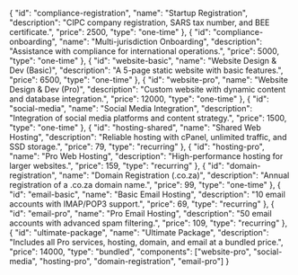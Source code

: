 {
    "id": "compliance-registration",
    "name": "Startup Registration",
    "description": "CIPC company registration, SARS tax number, and BEE certificate.",
    "price": 2500,
    "type": "one-time"
  },
  {
    "id": "compliance-onboarding",
    "name": "Multi-jurisdiction Onboarding",
    "description": "Assistance with compliance for international operations.",
    "price": 5000,
    "type": "one-time"
  },
  {
    "id": "website-basic",
    "name": "Website Design & Dev (Basic)",
    "description": "A 5-page static website with basic features.",
    "price": 6500,
    "type": "one-time"
  },
  {
    "id": "website-pro",
    "name": "Website Design & Dev (Pro)",
    "description": "Custom website with dynamic content and database integration.",
    "price": 12000,
    "type": "one-time"
  },
  {
    "id": "social-media",
    "name": "Social Media Integration",
    "description": "Integration of social media platforms and content strategy.",
    "price": 1500,
    "type": "one-time"
  },
  {
    "id": "hosting-shared",
    "name": "Shared Web Hosting",
    "description": "Reliable hosting with cPanel, unlimited traffic, and SSD storage.",
    "price": 79,
    "type": "recurring"
  },
  {
    "id": "hosting-pro",
    "name": "Pro Web Hosting",
    "description": "High-performance hosting for larger websites.",
    "price": 159,
    "type": "recurring"
  },
  {
    "id": "domain-registration",
    "name": "Domain Registration (.co.za)",
    "description": "Annual registration of a .co.za domain name.",
    "price": 99,
    "type": "one-time"
  },
  {
    "id": "email-basic",
    "name": "Basic Email Hosting",
    "description": "10 email accounts with IMAP/POP3 support.",
    "price": 69,
    "type": "recurring"
  },
  {
    "id": "email-pro",
    "name": "Pro Email Hosting",
    "description": "50 email accounts with advanced spam filtering.",
    "price": 109,
    "type": "recurring"
  },
  {
    "id": "ultimate-package",
    "name": "Ultimate Package",
    "description": "Includes all Pro services, hosting, domain, and email at a bundled price.",
    "price": 14000,
    "type": "bundled",
    "components": ["website-pro", "social-media", "hosting-pro", "domain-registration", "email-pro"]
  }
